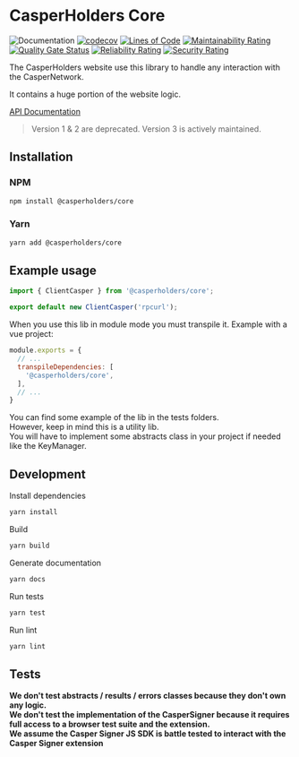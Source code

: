 # CasperHolders Core

![Documentation](https://casperholders.github.io/casperholderscore/badge.svg)
[![codecov](https://codecov.io/gh/casperholders/casperholderscore/branch/main/graph/badge.svg?token=6OTNGQO12U)](https://codecov.io/gh/casperholders/casperholderscore)
[![Lines of Code](https://sonarcloud.io/api/project_badges/measure?project=casperholders_casperholderscore&metric=ncloc)](https://sonarcloud.io/summary/new_code?id=casperholders_casperholderscore)
[![Maintainability Rating](https://sonarcloud.io/api/project_badges/measure?project=casperholders_casperholderscore&metric=sqale_rating)](https://sonarcloud.io/summary/new_code?id=casperholders_casperholderscore)
[![Quality Gate Status](https://sonarcloud.io/api/project_badges/measure?project=casperholders_casperholderscore&metric=alert_status)](https://sonarcloud.io/summary/new_code?id=casperholders_casperholderscore)
[![Reliability Rating](https://sonarcloud.io/api/project_badges/measure?project=casperholders_casperholderscore&metric=reliability_rating)](https://sonarcloud.io/summary/new_code?id=casperholders_casperholderscore)
[![Security Rating](https://sonarcloud.io/api/project_badges/measure?project=casperholders_casperholderscore&metric=security_rating)](https://sonarcloud.io/summary/new_code?id=casperholders_casperholderscore)

The CasperHolders website use this library to handle any interaction with the CasperNetwork.

It contains a huge portion of the website logic.

[API Documentation](https://casperholders.github.io/casperholderscore/)

> Version 1 & 2 are deprecated. Version 3 is actively maintained.

## Installation

### NPM

```bash
npm install @casperholders/core
```

### Yarn

```bash
yarn add @casperholders/core
```

## Example usage

```javascript
import { ClientCasper } from '@casperholders/core';

export default new ClientCasper('rpcurl');
```

When you use this lib in module mode you must transpile it. Example with a vue project:

```javascript
module.exports = {
  // ...
  transpileDependencies: [
    '@casperholders/core',
  ],
  // ...
}
```

You can find some example of the lib in the tests folders.  
However, keep in mind this is a utility lib.  
You will have to implement some abstracts class in your project if needed like the KeyManager.

## Development

Install dependencies

```bash
yarn install
```

Build

```bash
yarn build
```

Generate documentation

```bash
yarn docs
```

Run tests

```bash
yarn test
```

Run lint

```bash
yarn lint
```

## Tests

**We don't test abstracts / results / errors classes because they don't own any logic.  
We don't test the implementation of the CasperSigner because it requires full access to a browser test suite and the extension.  
We assume the Casper Signer JS SDK is battle tested to interact with the Casper Signer extension**
